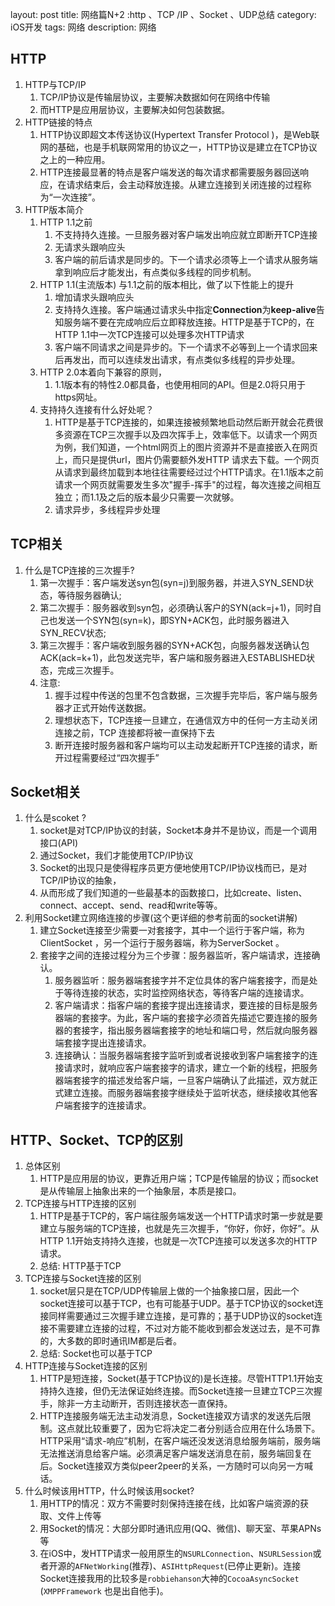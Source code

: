 layout: post
title: 网络篇N+2 :http 、TCP /IP 、Socket 、UDP总结
category: iOS开发
tags: 网络
description: 网络

## HTTP
1. HTTP与TCP/IP
    1. TCP/IP协议是传输层协议，主要解决数据如何在网络中传输
    2. 而HTTP是应用层协议，主要解决如何包装数据。
2. HTTP链接的特点
    1. HTTP协议即超文本传送协议(Hypertext Transfer Protocol )，是Web联网的基础，也是手机联网常用的协议之一，HTTP协议是建立在TCP协议之上的一种应用。
    2. HTTP连接最显著的特点是客户端发送的每次请求都需要服务器回送响应，在请求结束后，会主动释放连接。从建立连接到关闭连接的过程称为“一次连接”。
3. HTTP版本简介
    1. HTTP 1.1之前
        1. 不支持持久连接。一旦服务器对客户端发出响应就立即断开TCP连接
        2. 无请求头跟响应头
        3. 客户端的前后请求是同步的。下一个请求必须等上一个请求从服务端拿到响应后才能发出，有点类似多线程的同步机制。
    2. HTTP 1.1(主流版本) 与1.1之前的版本相比，做了以下性能上的提升
        1. 增加请求头跟响应头
        2. 支持持久连接。客户端通过请求头中指定**Connection**为**keep-alive**告知服务端不要在完成响应后立即释放连接。HTTP是基于TCP的，在HTTP 1.1中一次TCP连接可以处理多次HTTP请求
        3. 客户端不同请求之间是异步的。下一个请求不必等到上一个请求回来后再发出，而可以连续发出请求，有点类似多线程的异步处理。
    3. HTTP 2.0本着向下兼容的原则，
        1. 1.1版本有的特性2.0都具备，也使用相同的API。但是2.0将只用于https网址。
    4. 支持持久连接有什么好处呢？
        1. HTTP是基于TCP连接的，如果连接被频繁地启动然后断开就会花费很多资源在TCP三次握手以及四次挥手上，效率低下。以请求一个网页为例，我们知道，一个html网页上的图片资源并不是直接嵌入在网页上，而只是提供url，图片仍需要额外发HTTP 请求去下载。一个网页从请求到最终加载到本地往往需要经过过个HTTP请求。在1.1版本之前请求一个网页就需要发生多次"握手-挥手"的过程，每次连接之间相互独立；而1.1及之后的版本最少只需要一次就够。
        2. 请求异步，多线程异步处理

## TCP相关
1. 什么是TCP连接的三次握手?
    1. 第一次握手：客户端发送syn包(syn=j)到服务器，并进入SYN_SEND状态，等待服务器确认;
    2. 第二次握手：服务器收到syn包，必须确认客户的SYN(ack=j+1)，同时自己也发送一个SYN包(syn=k)，即SYN+ACK包，此时服务器进入SYN_RECV状态;
    3. 第三次握手：客户端收到服务器的SYN+ACK包，向服务器发送确认包ACK(ack=k+1)，此包发送完毕，客户端和服务器进入ESTABLISHED状态，完成三次握手。
    4. 注意: 
        1. 握手过程中传送的包里不包含数据，三次握手完毕后，客户端与服务器才正式开始传送数据。
        2. 理想状态下，TCP连接一旦建立，在通信双方中的任何一方主动关闭连接之前，TCP 连接都将被一直保持下去
        3. 断开连接时服务器和客户端均可以主动发起断开TCP连接的请求，断开过程需要经过“四次握手”

## Socket相关
1. 什么是scoket ?
    1. socket是对TCP/IP协议的封装，Socket本身并不是协议，而是一个调用接口(API)
    2. 通过Socket，我们才能使用TCP/IP协议
    3. Socket的出现只是使得程序员更方便地使用TCP/IP协议栈而已，是对TCP/IP协议的抽象，
    4. 从而形成了我们知道的一些最基本的函数接口，比如create、listen、connect、accept、send、read和write等等。
2. 利用Socket建立网络连接的步骤(这个更详细的参考前面的socket讲解)
    1. 建立Socket连接至少需要一对套接字，其中一个运行于客户端，称为ClientSocket ，另一个运行于服务器端，称为ServerSocket 。
    2. 套接字之间的连接过程分为三个步骤：服务器监听，客户端请求，连接确认。
        1. 服务器监听：服务器端套接字并不定位具体的客户端套接字，而是处于等待连接的状态，实时监控网络状态，等待客户端的连接请求。
        2. 客户端请求：指客户端的套接字提出连接请求，要连接的目标是服务器端的套接字。为此，客户端的套接字必须首先描述它要连接的服务器的套接字，指出服务器端套接字的地址和端口号，然后就向服务器端套接字提出连接请求。
        3. 连接确认：当服务器端套接字监听到或者说接收到客户端套接字的连接请求时，就响应客户端套接字的请求，建立一个新的线程，把服务器端套接字的描述发给客户端，一旦客户端确认了此描述，双方就正式建立连接。而服务器端套接字继续处于监听状态，继续接收其他客户端套接字的连接请求。
         
         
## HTTP、Socket、TCP的区别
1. 总体区别
    1. HTTP是应用层的协议，更靠近用户端；TCP是传输层的协议；而socket是从传输层上抽象出来的一个抽象层，本质是接口。
2. TCP连接与HTTP连接的区别
    1. HTTP是基于TCP的，客户端往服务端发送一个HTTP请求时第一步就是要建立与服务端的TCP连接，也就是先三次握手，“你好，你好，你好”。从HTTP 1.1开始支持持久连接，也就是一次TCP连接可以发送多次的HTTP请求。
    2. 总结: HTTP基于TCP
3. TCP连接与Socket连接的区别
    1. socket层只是在TCP/UDP传输层上做的一个抽象接口层，因此一个socket连接可以基于TCP，也有可能基于UDP。基于TCP协议的socket连接同样需要通过三次握手建立连接，是可靠的；基于UDP协议的socket连接不需要建立连接的过程，不过对方能不能收到都会发送过去，是不可靠的，大多数的即时通讯IM都是后者。
    2. 总结: Socket也可以基于TCP
4. HTTP连接与Socket连接的区别
    1. HTTP是短连接，Socket(基于TCP协议的)是长连接。尽管HTTP1.1开始支持持久连接，但仍无法保证始终连接。而Socket连接一旦建立TCP三次握手，除非一方主动断开，否则连接状态一直保持。
    2. HTTP连接服务端无法主动发消息，Socket连接双方请求的发送先后限制。这点就比较重要了，因为它将决定二者分别适合应用在什么场景下。HTTP采用“请求-响应”机制，在客户端还没发送消息给服务端前，服务端无法推送消息给客户端。必须满足客户端发送消息在前，服务端回复在后。Socket连接双方类似peer2peer的关系，一方随时可以向另一方喊话。
5. 什么时候该用HTTP，什么时候该用socket?
    1. 用HTTP的情况：双方不需要时刻保持连接在线，比如客户端资源的获取、文件上传等
    2. 用Socket的情况：大部分即时通讯应用(QQ、微信)、聊天室、苹果APNs等
    3. 在iOS中，发HTTP请求一般用原生的`NSURLConnection`、`NSURLSession`或者开源的`AFNetWorking`(推荐)、`ASIHttpRequest`(已停止更新)。连接Socket连接我用的比较多是`robbiehanson`大神的`CocoaAsyncSocket` (`XMPPFramework`
也是出自他手)。


